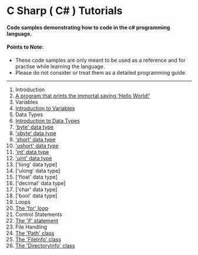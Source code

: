 # C Sharp ( C# ) Tutorials
#### Code samples demonstrating how to code in the c# programming language.
#### Points to Note:
  * These code samples are only meant to be used as a reference and for practise while learning the language.
  * Please do not consider or treat them as a detailed programming guide.

---

1. Introduction
  1. [A program that prints the immortal saying 'Hello World!'](https://github.com/nevtech/csharp_tutorials/blob/master/csharp_tutorials/src/01_Introduction/the_first_program.cs)
2. Variables
  1. [Introduction to Variables](https://github.com/nevtech/csharp_tutorials/blob/master/csharp_tutorials/src/02_Variables/introduction_to_variables.cs)
3. Data Types
  1. [Introduction to Data Types](https://github.com/nevtech/csharp_tutorials/blob/master/csharp_tutorials/src/03_Data%20Types/01_introduction_to_data_types.cs)
  2. ['byte' data type](https://github.com/nevtech/csharp_tutorials/blob/master/csharp_tutorials/src/03_Data%20Types/02_byte.cs)
  3. ['sbyte' data type](https://github.com/nevtech/csharp_tutorials/blob/master/csharp_tutorials/src/03_Data%20Types/03_signed_byte.cs)
  4. ['short' data type](https://github.com/nevtech/csharp_tutorials/blob/master/csharp_tutorials/src/03_Data%20Types/04_short.cs)
  5. ['ushort' data type](https://github.com/nevtech/csharp_tutorials/blob/master/csharp_tutorials/src/03_Data%20Types/05_UShort.cs)
  6. ['int' data type](https://github.com/nevtech/csharp_tutorials/blob/master/csharp_tutorials/src/03_Data%20Types/06_int.cs)
  7. ['uint' data type](https://github.com/nevtech/csharp_tutorials/blob/master/csharp_tutorials/src/03_Data%20Types/07_UInt.cs)
  8. ['long' data type]
  9. ['ulong' data type]
  10. ['float' data type]
  11. ['decimal' data type]
  12. ['char' data type]
  13. ['bool' data type]
4. Loops
  1. [The 'for' loop](https://github.com/nevtech/csharp_tutorials/blob/master/csharp_tutorials/src/04_Loops/for_loop_demo.cs)
5. Control Statements
  1. [The 'if' statement](https://github.com/nevtech/csharp_tutorials/blob/master/csharp_tutorials/src/05_Control%20Statements/if_statement_demo.cs)
6. File Handling
  1. [The 'Path' class](https://github.com/nevtech/csharp_tutorials/blob/master/csharp_tutorials/src/File%20IO/01_PathClass.cs)
  2. [The 'FileInfo' class](https://github.com/nevtech/csharp_tutorials/blob/master/csharp_tutorials/src/File%20IO/02_File_and_FileInfo.cs)
  3. [The 'DirectoryInfo' class](https://github.com/nevtech/csharp_tutorials/blob/master/csharp_tutorials/src/File%20IO/03_Directory_and_DirectoryInfo.cs)
